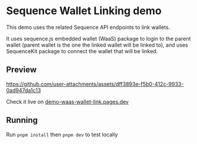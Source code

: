 # Sequence Wallet Linking demo
This demo uses the related Sequence API endpoints to link wallets.

It uses sequence.js embedded wallet (WaaS) package to login to the parent wallet (parent wallet is the one the linked wallet will be linked to), and uses SequenceKit package to connect the wallet that will be linked.

## Preview



https://github.com/user-attachments/assets/dff3893e-f5b0-412c-9933-0ad947da1c13




Check it live on [demo-waas-wallet-link.pages.dev](https://demo-waas-wallet-link.pages.dev)

## Running

Run `pnpm install` then `pnpm dev` to test locally
